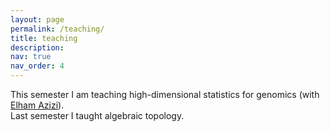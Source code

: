 ```yaml
---
layout: page
permalink: /teaching/
title: teaching
description: 
nav: true
nav_order: 4
---
```


This semester I am teaching high-dimensional statistics for genomics (with <a href="https://www.azizilab.com/">Elham Azizi</a>).
<br>
Last semester I taught algebraic topology.
